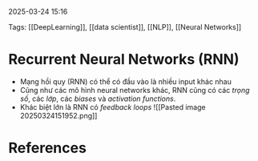 2025-03-24 15:16


Tags: [[DeepLearning]], [[data scientist]], [[NLP]], [[Neural Networks]]

# Recurrent Neural Networks (RNN)

- Mạng hồi quy (RNN) có thể có đầu vào là nhiều input khác nhau 
- Cũng như các mô hình neural networks khác, RNN cũng có các *trọng số*, các *lớp*,  các *biases* và *activation functions*.
- Khác biệt lớn là RNN có *feedback loops*
![[Pasted image 20250324151952.png]]


# References
